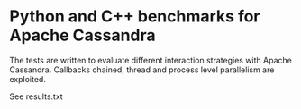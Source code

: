 # Python and C++ benchmarks for Apache Cassandra
The tests are written to evaluate different interaction strategies with Apache Cassandra.
Callbacks chained, thread and process level parallelism are exploited.

See results.txt
